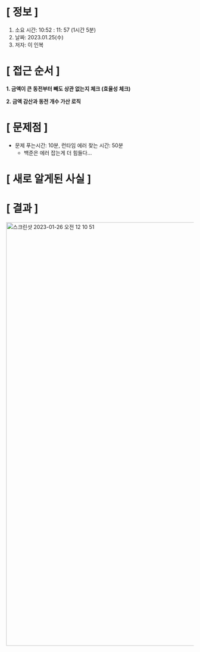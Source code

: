 # **[ 정보 ]**
1. 소요 시간: 10:52 : 11: 57 (1시간 5분)
2. 날짜: 2023.01.25(수)
3. 저자: 이 인복

# **[ 접근 순서 ]**
**1. 금액이 큰 동전부터 빼도 상관 없는지 체크 (효율성 체크)**

**2. 금액 감산과 동전 개수 가산 로직**

# **[ 문제점 ]**
- 문제 푸는시간: 10분, 런타임 에러 찾는 시간: 50분
    - 백준은 에러 잡는게 더 힘들다...

# **[ 새로 알게된 사실 ]**

# **[ 결과 ]**
<img width="1137" alt="스크린샷 2023-01-26 오전 12 10 51" src="https://user-images.githubusercontent.com/59809278/214600039-89d16e81-b195-4b25-b5cf-6635a1097279.png">
